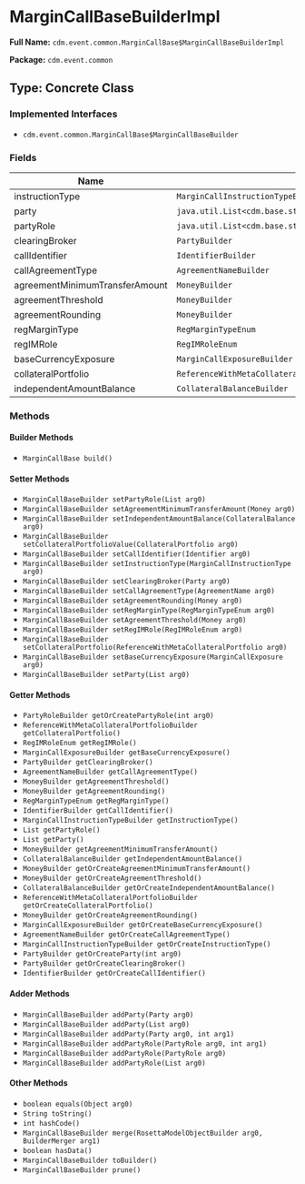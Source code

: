 # MarginCallBaseBuilderImpl

**Full Name:** `cdm.event.common.MarginCallBase$MarginCallBaseBuilderImpl`

**Package:** `cdm.event.common`

## Type: Concrete Class

### Implemented Interfaces

- `cdm.event.common.MarginCallBase$MarginCallBaseBuilder`

### Fields

| Name | Type | Description |
|------|------|-------------|
| instructionType | `MarginCallInstructionTypeBuilder` |  |
| party | `java.util.List<cdm.base.staticdata.party.Party$PartyBuilder>` |  |
| partyRole | `java.util.List<cdm.base.staticdata.party.PartyRole$PartyRoleBuilder>` |  |
| clearingBroker | `PartyBuilder` |  |
| callIdentifier | `IdentifierBuilder` |  |
| callAgreementType | `AgreementNameBuilder` |  |
| agreementMinimumTransferAmount | `MoneyBuilder` |  |
| agreementThreshold | `MoneyBuilder` |  |
| agreementRounding | `MoneyBuilder` |  |
| regMarginType | `RegMarginTypeEnum` |  |
| regIMRole | `RegIMRoleEnum` |  |
| baseCurrencyExposure | `MarginCallExposureBuilder` |  |
| collateralPortfolio | `ReferenceWithMetaCollateralPortfolioBuilder` |  |
| independentAmountBalance | `CollateralBalanceBuilder` |  |

### Methods

#### Builder Methods

- `MarginCallBase build()`

#### Setter Methods

- `MarginCallBaseBuilder setPartyRole(List arg0)`
- `MarginCallBaseBuilder setAgreementMinimumTransferAmount(Money arg0)`
- `MarginCallBaseBuilder setIndependentAmountBalance(CollateralBalance arg0)`
- `MarginCallBaseBuilder setCollateralPortfolioValue(CollateralPortfolio arg0)`
- `MarginCallBaseBuilder setCallIdentifier(Identifier arg0)`
- `MarginCallBaseBuilder setInstructionType(MarginCallInstructionType arg0)`
- `MarginCallBaseBuilder setClearingBroker(Party arg0)`
- `MarginCallBaseBuilder setCallAgreementType(AgreementName arg0)`
- `MarginCallBaseBuilder setAgreementRounding(Money arg0)`
- `MarginCallBaseBuilder setRegMarginType(RegMarginTypeEnum arg0)`
- `MarginCallBaseBuilder setAgreementThreshold(Money arg0)`
- `MarginCallBaseBuilder setRegIMRole(RegIMRoleEnum arg0)`
- `MarginCallBaseBuilder setCollateralPortfolio(ReferenceWithMetaCollateralPortfolio arg0)`
- `MarginCallBaseBuilder setBaseCurrencyExposure(MarginCallExposure arg0)`
- `MarginCallBaseBuilder setParty(List arg0)`

#### Getter Methods

- `PartyRoleBuilder getOrCreatePartyRole(int arg0)`
- `ReferenceWithMetaCollateralPortfolioBuilder getCollateralPortfolio()`
- `RegIMRoleEnum getRegIMRole()`
- `MarginCallExposureBuilder getBaseCurrencyExposure()`
- `PartyBuilder getClearingBroker()`
- `AgreementNameBuilder getCallAgreementType()`
- `MoneyBuilder getAgreementThreshold()`
- `MoneyBuilder getAgreementRounding()`
- `RegMarginTypeEnum getRegMarginType()`
- `IdentifierBuilder getCallIdentifier()`
- `MarginCallInstructionTypeBuilder getInstructionType()`
- `List getPartyRole()`
- `List getParty()`
- `MoneyBuilder getAgreementMinimumTransferAmount()`
- `CollateralBalanceBuilder getIndependentAmountBalance()`
- `MoneyBuilder getOrCreateAgreementMinimumTransferAmount()`
- `MoneyBuilder getOrCreateAgreementThreshold()`
- `CollateralBalanceBuilder getOrCreateIndependentAmountBalance()`
- `ReferenceWithMetaCollateralPortfolioBuilder getOrCreateCollateralPortfolio()`
- `MoneyBuilder getOrCreateAgreementRounding()`
- `MarginCallExposureBuilder getOrCreateBaseCurrencyExposure()`
- `AgreementNameBuilder getOrCreateCallAgreementType()`
- `MarginCallInstructionTypeBuilder getOrCreateInstructionType()`
- `PartyBuilder getOrCreateParty(int arg0)`
- `PartyBuilder getOrCreateClearingBroker()`
- `IdentifierBuilder getOrCreateCallIdentifier()`

#### Adder Methods

- `MarginCallBaseBuilder addParty(Party arg0)`
- `MarginCallBaseBuilder addParty(List arg0)`
- `MarginCallBaseBuilder addParty(Party arg0, int arg1)`
- `MarginCallBaseBuilder addPartyRole(PartyRole arg0, int arg1)`
- `MarginCallBaseBuilder addPartyRole(PartyRole arg0)`
- `MarginCallBaseBuilder addPartyRole(List arg0)`

#### Other Methods

- `boolean equals(Object arg0)`
- `String toString()`
- `int hashCode()`
- `MarginCallBaseBuilder merge(RosettaModelObjectBuilder arg0, BuilderMerger arg1)`
- `boolean hasData()`
- `MarginCallBaseBuilder toBuilder()`
- `MarginCallBaseBuilder prune()`

